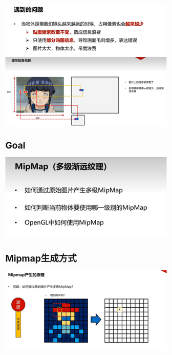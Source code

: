 ![输入图片说明](/imgs/2024-10-27/HXXMESHfOhzZ7TBM.png)
![输入图片说明](/imgs/2024-10-27/bM2066xc2UmlqyUm.png)
# Goal
![输入图片说明](/imgs/2024-10-27/2jjsrfgHM0h9Rr5Q.png)
# Mipmap生成方式
![输入图片说明](/imgs/2024-10-27/WnH5md67UslU9Ph9.png)

<!--stackedit_data:
eyJoaXN0b3J5IjpbLTIxMjc5NzIzNTEsLTEwMTMyNTIwNDMsMj
A3NzQ3MjI5OF19
-->